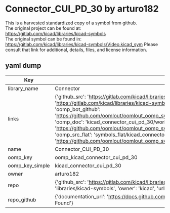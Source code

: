 # Connector_CUI_PD_30 by arturo182  
This is a harvested standardized copy of a symbol from github.  
The original project can be found at:  
https://gitlab.com/kicad/libraries/kicad-symbols  
The original symbol can be found in:
https://gitlab.com/kicad/libraries/kicad-symbols/Video.kicad_sym
Please consult that link for additional, details, files, and license information.  
## yaml dump  
| Key | Value |  
| --- | --- |  
| library_name | Connector |  
| links | {'github_src': 'https://gitlab.com/kicad/libraries/kicad-symbols/Video.kicad_sym', 'github_src_repo': 'https://gitlab.com/kicad/libraries/kicad-symbols', 'oomp_bot': 'kicad_connector_cui_pd_30/working', 'oomp_bot_github': 'https://github.com/oomlout/oomlout_oomp_symbol_bot/tree/main/kicad_connector_cui_pd_30/working', 'oomp_doc': 'kicad_connector_cui_pd_30/working', 'oomp_doc_github': 'https://github.com/oomlout/oomlout_oomp_symbol_doc/tree/main/kicad_connector_cui_pd_30/working', 'oomp_src_flat': 'symbols_flat/kicad_connector_cui_pd_30/working', 'oomp_src_flat_github': 'https://github.com/oomlout/oomlout_oomp_symbol_src/tree/main/kicad_connector_cui_pd_30/working'} |  
| name | Connector_CUI_PD_30 |  
| oomp_key | oomp_kicad_connector_cui_pd_30 |  
| oomp_key_simple | kicad_connector_cui_pd_30 |  
| owner | arturo182 |  
| repo | {'github_src': 'https://gitlab.com/kicad/libraries/kicad-symbols/Video.kicad_sym', 'name': 'libraries/kicad-symbols', 'owner': 'kicad', 'url': 'https://gitlab.com/kicad/libraries/kicad-symbols'} |  
| repo_github | {'documentation_url': 'https://docs.github.com/rest/repos/repos#get-a-repository', 'message': 'Not Found'} |  


